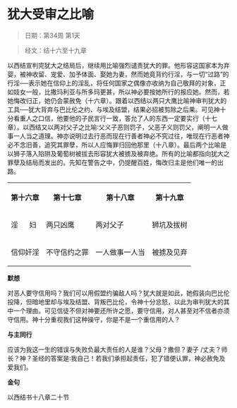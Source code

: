 # 犹大受审之比喻 

> 日期：第34周 第1天

> 经文：结十六至十九章

以西结宣判完犹大之结局后，继续用比喻强烈谴责犹大的罪。他形容这国家本为弃婴，被神收留、宠爱、加予体面、娶她为妻，然而她竟背约行淫，与一切“过路”的行淫──表示她在信仰上的淫乱，将任何国家之偶像亦收纳为自己敬拜的对象，正如妓女一般，比撒玛利亚与所多玛更甚，所以神必要按她所行的报应她。然而，若她悔改归正，她仍会蒙赦免（十六章）。跟着以西结以两只大鹰比喻神审判犹大的工具──犹大背弃与巴比伦之约、与埃及结盟，结果必招被剪除之后果。可见神十分看重人之口信，他要他的子民言行一致，答允了人的东西一定要实行（十七章）。以西结又以两对父子之比喻∶父义子恶则罚子，父恶子义则罚父，阐明一人做事一人当之道理。神亦说明过去行恶而现在行善者神必不究过往，唯现在行恶者神必不念旧善，追究其罪孽，所以人应悔罪归回他那里（十八章）。最后两个比喻是以狮子落入陷阱及葡萄树被拔去形容犹大被掳及被弃绝。所有的比喻都指向犹大之罪孽及结局而发出的。先知在警告之中，仍提醒百姓，悔改归主是他们唯一的出路。

<table>
 <tbody>
  <tr>
   <th><p>第十六章</p></th>
   <th><p>第十七章</p></th>
   <th><p>第十八章</p></th>
   <th><p>第十九章</p></th>
  </tr>
  <tr>
   <td><p>淫&nbsp;&nbsp;&nbsp;&nbsp;&nbsp; 妇</p></td>
   <td><p>两只凶鹰</p></td>
   <td><p>两对父子</p></td>
   <td><p>狮坑及拔树</p></td>
  </tr>
  <tr>
   <td><p>信仰奸淫</p></td>
   <td><p>不守信约之罪</p></td>
   <td><p>一人做事一人当</p></td>
   <td><p>被掳及见弃</p></td>
  </tr>
 </tbody>
</table>

**默想**

对恶人要守信用吗？我们可以用假盟约骗敌人吗？犹大就是如此，她假装向巴比伦投降，但暗地里却与埃及结盟、背叛巴比伦，令神十分忿怒，以此为审判犹大的其中一个理由。可见信徒不但对神要还所许之愿，要守信用，对人甚至对不信者亦须守信用。神十分重视我们这种操守，你是不是一个重信用的人？

**与主同行**

应该为我这一生的错误与失败负最大责任的人是谁？父母？撒但？妻子 /丈夫？师长？神？圣经的答案是∶我自己！若我们承担起责任，犯了错便认罪，神必赦免及爱我们。

**金句**

以西结书十八章二十节



